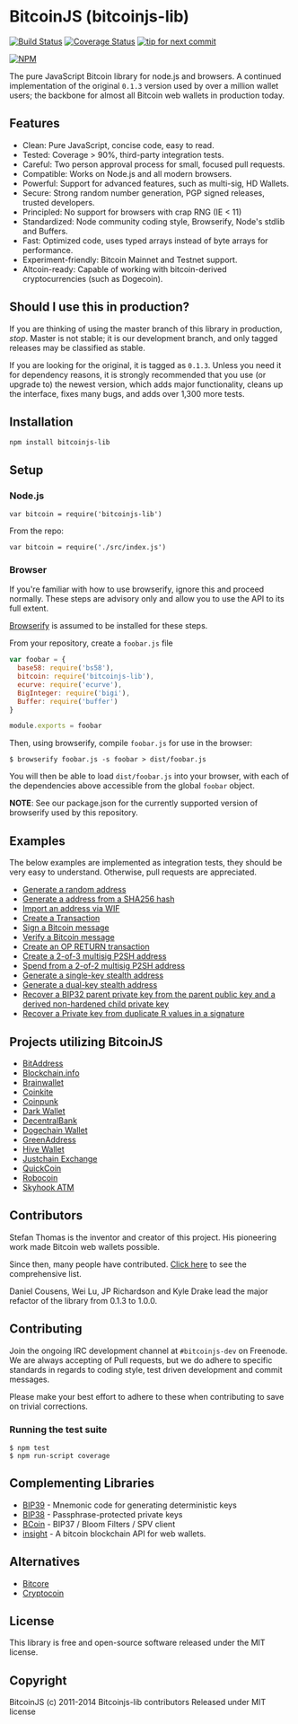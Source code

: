 # BitcoinJS (bitcoinjs-lib)

[![Build Status](https://travis-ci.org/bitcoinjs/bitcoinjs-lib.png?branch=master)](https://travis-ci.org/bitcoinjs/bitcoinjs-lib)
[![Coverage Status](https://coveralls.io/repos/bitcoinjs/bitcoinjs-lib/badge.png)](https://coveralls.io/r/bitcoinjs/bitcoinjs-lib)
[![tip for next commit](http://tip4commit.com/projects/735.svg)](http://tip4commit.com/projects/735)

[![NPM](https://nodei.co/npm/bitcoinjs-lib.png)](https://nodei.co/npm/bitcoinjs-lib/)

The pure JavaScript Bitcoin library for node.js and browsers.
A continued implementation of the original `0.1.3` version used by over a million wallet users; the backbone for almost all Bitcoin web wallets in production today.


## Features

- Clean: Pure JavaScript, concise code, easy to read.
- Tested: Coverage > 90%, third-party integration tests.
- Careful: Two person approval process for small, focused pull requests.
- Compatible: Works on Node.js and all modern browsers.
- Powerful: Support for advanced features, such as multi-sig, HD Wallets.
- Secure: Strong random number generation, PGP signed releases, trusted developers.
- Principled: No support for browsers with crap RNG (IE < 11)
- Standardized: Node community coding style, Browserify, Node's stdlib and Buffers.
- Fast: Optimized code, uses typed arrays instead of byte arrays for performance.
- Experiment-friendly: Bitcoin Mainnet and Testnet support.
- Altcoin-ready: Capable of working with bitcoin-derived cryptocurrencies (such as Dogecoin).


## Should I use this in production?

If you are thinking of using the master branch of this library in production, *stop*.
Master is not stable; it is our development branch, and only tagged releases may be classified as stable.

If you are looking for the original, it is tagged as `0.1.3`. Unless you need it for dependency reasons, it is strongly recommended that you use (or upgrade to) the newest version, which adds major functionality, cleans up the interface, fixes many bugs, and adds over 1,300 more tests.


## Installation

`npm install bitcoinjs-lib`


## Setup

### Node.js

    var bitcoin = require('bitcoinjs-lib')

From the repo:

    var bitcoin = require('./src/index.js')


### Browser

If you're familiar with how to use browserify, ignore this and proceed normally.
These steps are advisory only and allow you to use the API to its full extent.

[Browserify](https://github.com/substack/node-browserify) is assumed to be installed for these steps.

From your repository, create a `foobar.js` file

``` javascript
var foobar = {
  base58: require('bs58'),
  bitcoin: require('bitcoinjs-lib'),
  ecurve: require('ecurve'),
  BigInteger: require('bigi'),
  Buffer: require('buffer')
}

module.exports = foobar
```

Then, using browserify, compile `foobar.js` for use in the browser:

    $ browserify foobar.js -s foobar > dist/foobar.js

You will then be able to load `dist/foobar.js` into your browser, with each of the dependencies above accessible from the global `foobar` object.

**NOTE**: See our package.json for the currently supported version of browserify used by this repository.


## Examples

The below examples are implemented as integration tests, they should be very easy to understand.  Otherwise, pull requests are appreciated.

- [Generate a random address](https://github.com/bitcoinjs/bitcoinjs-lib/blob/master/test/integration/basic.js#L8)
- [Generate a address from a SHA256 hash](https://github.com/bitcoinjs/bitcoinjs-lib/blob/master/test/integration/basic.js#L20)
- [Import an address via WIF](https://github.com/bitcoinjs/bitcoinjs-lib/blob/master/test/integration/basic.js#L29)
- [Create a Transaction](https://github.com/bitcoinjs/bitcoinjs-lib/blob/master/test/integration/basic.js#L36)
- [Sign a Bitcoin message](https://github.com/bitcoinjs/bitcoinjs-lib/blob/master/test/integration/advanced.js#L9)
- [Verify a Bitcoin message](https://github.com/bitcoinjs/bitcoinjs-lib/blob/master/test/integration/advanced.js#L17)
- [Create an OP RETURN transaction](https://github.com/bitcoinjs/bitcoinjs-lib/blob/master/test/integration/advanced.js#L24)
- [Create a 2-of-3 multisig P2SH address](https://github.com/bitcoinjs/bitcoinjs-lib/blob/master/test/integration/multisig.js#L8)
- [Spend from a 2-of-2 multisig P2SH address](https://github.com/bitcoinjs/bitcoinjs-lib/blob/master/test/integration/multisig.js#L22)
- [Generate a single-key stealth address](https://github.com/bitcoinjs/bitcoinjs-lib/blob/master/test/integration/crypto.js#L7)
- [Generate a dual-key stealth address](https://github.com/bitcoinjs/bitcoinjs-lib/blob/master/test/integration/crypto.js#L40)
- [Recover a BIP32 parent private key from the parent public key and a derived non-hardened child private key](https://github.com/bitcoinjs/bitcoinjs-lib/blob/master/test/integration/crypto.js#L42)
- [Recover a Private key from duplicate R values in a signature](https://github.com/bitcoinjs/bitcoinjs-lib/blob/master/test/integration/crypto.js#L90)


## Projects utilizing BitcoinJS

- [BitAddress](https://www.bitaddress.org)
- [Blockchain.info](https://blockchain.info/wallet)
- [Brainwallet](https://brainwallet.github.io)
- [Coinkite](https://coinkite.com)
- [Coinpunk](https://coinpunk.com)
- [Dark Wallet](https://darkwallet.unsystem.net)
- [DecentralBank](http://decentralbank.co)
- [Dogechain Wallet](https://dogechain.info)
- [GreenAddress](https://greenaddress.it)
- [Hive Wallet](https://www.hivewallet.com)
- [Justchain Exchange](https://justcoin.com)
- [QuickCoin](https://wallet.quickcoin.co)
- [Robocoin](https://wallet.robocoin.com)
- [Skyhook ATM](http://projectskyhook.com)


## Contributors

Stefan Thomas is the inventor and creator of this project. His pioneering work made Bitcoin web wallets possible.

Since then, many people have contributed. [Click here](https://github.com/bitcoinjs/bitcoinjs-lib/graphs/contributors) to see the comprehensive list.

Daniel Cousens, Wei Lu, JP Richardson and Kyle Drake lead the major refactor of the library from 0.1.3 to 1.0.0.


## Contributing

Join the ongoing IRC development channel at `#bitcoinjs-dev` on Freenode.
We are always accepting of Pull requests, but we do adhere to specific standards in regards to coding style, test driven development and commit messages.

Please make your best effort to adhere to these when contributing to save on trivial corrections.


### Running the test suite

    $ npm test
    $ npm run-script coverage


## Complementing Libraries

- [BIP39](https://github.com/weilu/bip39) - Mnemonic code for generating deterministic keys
- [BIP38](https://github.com/cryptocoinjs/bip38) - Passphrase-protected private keys
- [BCoin](https://github.com/indutny/bcoin) - BIP37 / Bloom Filters / SPV client
- [insight](https://github.com/bitpay/insight) - A bitcoin blockchain API for web wallets.


## Alternatives

- [Bitcore](https://github.com/bitpay/bitcore)
- [Cryptocoin](https://github.com/cryptocoinjs/cryptocoin)


## License

This library is free and open-source software released under the MIT license.


## Copyright

BitcoinJS (c) 2011-2014 Bitcoinjs-lib contributors
Released under MIT license
